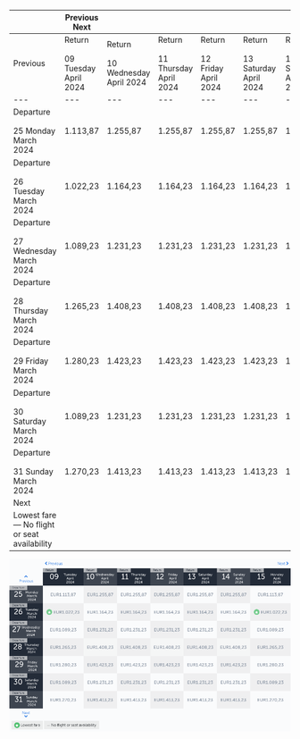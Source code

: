 |     | Previous Next |     |     |     |     |     |     |
| --- | --- | --- | --- | --- | --- | --- | --- |
| Previous | Return<br><br>09 Tuesday April 2024 | Return<br><br>10 Wednesday April 2024 | Return<br><br>11 Thursday April 2024 | Return<br><br>12 Friday April 2024 | Return<br><br>13 Saturday April 2024 | Return<br><br>14 Sunday April 2024 | Return<br><br>15 Monday April 2024 |
| --- | --- | --- | --- | --- | --- | --- | --- |
| Departure<br><br>25 Monday March 2024 | 1.113,87 | 1.255,87 | 1.255,87 | 1.255,87 | 1.255,87 | 1.255,87 | 1.113,87 |
| Departure<br><br>26 Tuesday March 2024 | 1.022,23 | 1.164,23 | 1.164,23 | 1.164,23 | 1.164,23 | 1.164,23 | 1.022,23 |
| Departure<br><br>27 Wednesday March 2024 | 1.089,23 | 1.231,23 | 1.231,23 | 1.231,23 | 1.231,23 | 1.231,23 | 1.089,23 |
| Departure<br><br>28 Thursday March 2024 | 1.265,23 | 1.408,23 | 1.408,23 | 1.408,23 | 1.408,23 | 1.408,23 | 1.265,23 |
| Departure<br><br>29 Friday March 2024 | 1.280,23 | 1.423,23 | 1.423,23 | 1.423,23 | 1.423,23 | 1.423,23 | 1.280,23 |
| Departure<br><br>30 Saturday March 2024 | 1.089,23 | 1.231,23 | 1.231,23 | 1.231,23 | 1.231,23 | 1.231,23 | 1.089,23 |
| Departure<br><br>31 Sunday March 2024 | 1.270,23 | 1.413,23 | 1.413,23 | 1.413,23 | 1.413,23 | 1.413,23 | 1.270,23 |
| Next |
| Lowest fare — No flight or seat availability |     |     |     |     |     |     |     |

![](turkish-airlines.png)